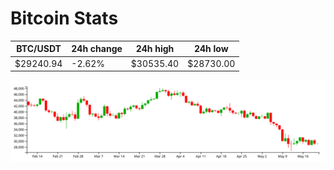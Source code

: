 # Bitcoin Stats

BTC/USDT|24h change|24h high|24h low|
|---|---|---|---|
|$29240.94|-2.62%|$30535.40|$28730.00|

<img src="./chart.svg">
